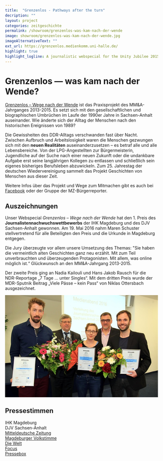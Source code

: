 ```yaml
---
title:  "Grenzenlos - Pathways after the turn"
decription: ""
layout: project
categories: zeitgeschichte
permalink: /showroom/grenzenlos-was-kam-nach-der-wende
image: showroom/grenzenlos-was-kam-nach-der-wende.jpg
imageAlternativeText: ""
ext_url: https://grenzenlos.medienkomm.uni-halle.de/
highlight: true
highlight_logline: A journalistic webspecial for the Unity Jubilee 2015
---
```


# Grenzenlos — was kam nach der Wende?

[Grenzenlos – Wege nach der Wende](https://grenzenlos.medienkomm.uni-halle.de/) ist das Praxisprojekt des MM&A-Jahrganges 2013-2015. Es setzt sich mit den gesellschaftlichen und biographischen Umbrüchen im Laufe der 1990er Jahre in Sachsen-Anhalt auseinander. Wie änderte sich der Alltag der Menschen nach den historischen Ereignissen von 1989?

Die Gewissheiten des DDR-Alltags verschwanden fast über Nacht. Zwischen Aufbruch und Arbeitslosigkeit waren die Menschen gezwungen sich mit den **neuen Realitäten** auseinanderzusetzen – es betraf alle und alle Lebensbereiche. Von der LPG-Angestellten zur Bürgermeisterin, Jugendliche auf der Suche nach einer neuen Zukunft oder die undankbare Aufgabe erst seine langjährigen Kollegen zu entlassen und schließlich sein eigenes bisheriges Berufsleben abzuwickeln. Zum 25. Jahrestag der deutschen Wiedervereinigung sammelt das Projekt Geschichten von Menschen aus dieser Zeit.

Weitere Infos über das Projekt und Wege zum Mitmachen gibt es auch bei [Facebook](https://www.facebook.com/grenzenlos.halesma) oder der Gruppe der MZ-Bürgerreporter.

## Auszeichnungen

Unser Webspecial _Grenzenlos – Wege nach der Wende_ hat den 1. Preis des **Journalistennachwuchswettbewerbs** der IHK Magdeburg und des DJV Sachsen-Anhalt gewonnen. Am 19. Mai 2016 nahm Maren Schuster stellvertretend für alle Beteiligten den Preis und die Urkunde in Magdeburg entgegen.

Die Jury überzeugte vor allem unsere Umsetzung des Themas: "Sie haben die vermeintlich alten Geschichten ganz neu erzählt. Mit zum Teil unverbrauchten und überzeugenden Protagonisten. Mit allem, was online möglich ist.“ Glückwunsch an den MM&A-Jahrgang 2013-2015.

Der zweite Preis ging an Nadia Kailouli und Hans Jakob Rausch für die NDR-Reportage „7 Tage … unter Singles“. Mit dem dritten Preis wurde der MDR-Sputnik Beitrag „Viele Pässe – kein Pass“ von Niklas Ottersbach ausgezeichnet.

!["Foto der Preisübergabe"](/assets/images/2016-05-19-Preisverleihung-des-djv-Nachwuchspreis.jpg)

## Pressestimmen

IHK Magdeburg  
DJV Sachsen-Anhalt  
[Mitteldeutsche Zeitung](https://www.mz-web.de/mitteldeutschland/journalistenpreis-fuer-multimedia-projekt-zur-wendezeit-24088424)  
[Magdeburger Volkstimme](https://www.volksstimme.de/sachsenanhalt/journalistenpreis-fuer-multimedia-projekt-zur-wendezeit/1463679212000)  
[Die Welt](https://www.welt.de/regionales/sachsen-anhalt/article155505747/Journalistenpreis-fuer-Multimedia-Projekt-zur-Wendezeit.html)  
[Focus](https://www.focus.de/regional/magdeburg/medien-journalistenpreis-fuer-multimedia-projekt-zur-wendezeit_id_5548658.html)  
[Pressebox](https://www.pressebox.de/pressemitteilung/industrie-und-handelskammer-magdeburg/Journalistennachwuchs-Preis-Sachsen-Anhalt-2015-geht-an-die-Martin-Luther-Universitaet-Halle/boxid/797263)  
